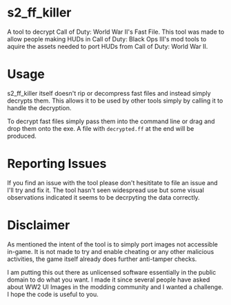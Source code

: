 # s2_ff_killer

A tool to decrypt Call of Duty: World War II's Fast File. This tool was made to allow people making HUDs in Call of Duty: Black Ops III's mod tools to aquire the assets needed to port HUDs from Call of Duty: World War II.

# Usage

s2_ff_killer itself doesn't rip or decompress fast files and instead simply decrypts them. This allows it to be used by other tools simply by calling it to handle the decryption.

To decrypt fast files simply pass them into the command line or drag and drop them onto the exe. A file with `decrypted.ff` at the end will be produced.

# Reporting Issues

If you find an issue with the tool please don't hesititate to file an issue and I'll try and fix it. The tool hasn't seen widespread use but some visual observations indicated it seems to be decrpyting the data correctly.
 
# Disclaimer

As mentioned the intent of the tool is to simply port images not accessible in-game. It is not made to try and enable cheating or any other malicious activities, the game itself already does further anti-tamper checks.

I am putting this out there as unlicensed software essentially in the public domain to do what you want. I made it since several people have asked about WW2 UI Images in the modding community and I wanted a challenge. I hope the code is useful to you.